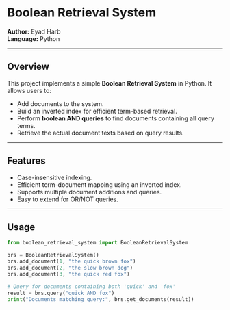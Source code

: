 # Boolean Retrieval System

**Author:** Eyad Harb  
**Language:** Python

---

## Overview
This project implements a simple **Boolean Retrieval System** in Python. It allows users to:

- Add documents to the system.
- Build an inverted index for efficient term-based retrieval.
- Perform **boolean AND queries** to find documents containing all query terms.
- Retrieve the actual document texts based on query results.

---

## Features
- Case-insensitive indexing.
- Efficient term-document mapping using an inverted index.
- Supports multiple document additions and queries.
- Easy to extend for OR/NOT queries.

---

## Usage
```python
from boolean_retrieval_system import BooleanRetrievalSystem

brs = BooleanRetrievalSystem()
brs.add_document(1, "the quick brown fox")
brs.add_document(2, "the slow brown dog")
brs.add_document(3, "the quick red fox")

# Query for documents containing both 'quick' and 'fox'
result = brs.query("quick AND fox")
print("Documents matching query:", brs.get_documents(result))
